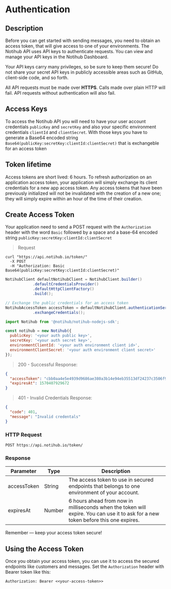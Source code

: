 # Authentication

## Description

Before you can get started with sending messages, you need to obtain an access token, that will give access to one of your environments. 
The Notihub API uses API keys to authenticate requests. You can view and manage your API keys in the Notihub Dashboard.

Your API keys carry many privileges, so be sure to keep them secure! Do not share your secret API keys in publicly accessible areas such as GitHub, client-side code, and so forth. 

All API requests must be made over **HTTPS**. Calls made over plain HTTP will fail. API requests without authentication will also fail.

## Access Keys

To access the Notihub API you will need to have your user account credentials `publicKey` and `secretKey` and also your specific environment credentials `clientId` and `clientSecret`.
With those keys you have to generate a Base64 encoded string `Base64(publicKey:secretKey:clientId:clientSecret)` that is exchangeble for an access token

## Token lifetime

Access tokens are short lived: 6 hours. To refresh authorization on an application access token, your application will simply exchange its client credentials for a new app access token. Any access tokens that have been previously initialized will not be invalidated with the creation of a new one; they will simply expire within an hour of the time of their creation.

## Create Access Token

Your application need to send a POST request with the `Authorization` header with the word `Basic` followed by a space and a base-64 encoded string 
`publicKey:secretKey:clientId:clientSecret`

> Request

```curl
curl "https://api.notihub.io/token/"
  -X POST
  -H "Authorization: Basic Base64(publicKey:secretKey:clientId:clientSecret)" 
```

```java
NotihubClient defaultNotihubClient = NotihubClient.builder()
            .defaultCredentialsProvider()
            .defaultHttpClientFactory()
            .build();

// Exchange the public credentials for an access token 
NotihubAccessToken accessToken = defaultNotihubClient.authenticationService()
            .exchangeCredentials();
```

```javascript
import Notihub from '@notihub/notihub-nodejs-sdk';

const notihub = new Notihub({
  publicKey: '<your auth public key>',
  secretKey: '<your auth secret key>',
  environmentClientId: '<your auth environment client id>',
  environmentClientSecret: '<your auth environment client secret>'
});
```

> 200 - Successful Response:

```json
{
  "accessToken": "cbb0aa4e5e4939d9686ae380a3b14e94eb35513df24237c3506f9b21d50e9f55",
  "expiresAt": 1570407929672
}
```

> 401 - Invalid Credentials Response:

```json
{
  "code": 401,
  "message": "Invalid credentals"
}
```


### HTTP Request

`POST https://api.notihub.io/token/`

### Response

Parameter | Type | Description
--------- | ------- | -----------
accessToken | String | The access token to use in secured endpoints that belongs to one environment of your account.
expiresAt | Number | 6 hours ahead from now in milliseconds when the token will expire. You can use it to ask for a new token before this one expires. 

<aside class="success">
Remember — keep your access token secure!
</aside>

## Using the Access Token

Once you obtain your access token, you can use it to access the secured endpoints like customers and messages. Set the `Authorization` header with Bearer token like this:

`Authorization: Bearer <<your-access-token>>`



